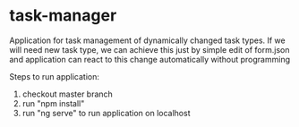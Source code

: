 # task-manager
Application for task management of dynamically changed task types. 
If we will need new task type, we can achieve this just by simple edit of form.json and application can react to this change automatically without programming

Steps to run application:
1. checkout master branch
2. run "npm install"
2. run "ng serve" to run application on localhost
